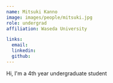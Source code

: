 ```yaml
---
name: Mitsuki Kanno 
image: images/people/mitsuki.jpg
role: undergrad
affiliation: Waseda University

links:
  email: 
  linkedin: 
  github: 
---
```


Hi, I'm a 4th year undergraduate student
